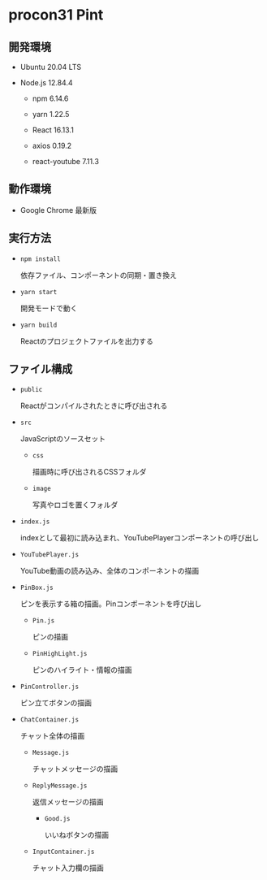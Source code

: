 # procon31 Pint

## 開発環境

* Ubuntu 20.04 LTS

* Node.js 12.84.4

	* npm 6.14.6

	* yarn 1.22.5
	
	* React 16.13.1
	
	* axios 0.19.2
	
	* react-youtube 7.11.3
	
## 動作環境

* Google Chrome 最新版

## 実行方法

* `npm install`

	依存ファイル、コンポーネントの同期・置き換え

* `yarn start`

	開発モードで動く

* `yarn build`

	Reactのプロジェクトファイルを出力する

## ファイル構成

* `public`

	Reactがコンパイルされたときに呼び出される

* `src`

	JavaScriptのソースセット

	* `css`

		描画時に呼び出されるCSSフォルダ

	* `image`

		写真やロゴを置くフォルダ

* `index.js`

	indexとして最初に読み込まれ、YouTubePlayerコンポーネントの呼び出し

* `YouTubePlayer.js`

	YouTube動画の読み込み、全体のコンポーネントの描画

* `PinBox.js`

	ピンを表示する箱の描画。Pinコンポーネントを呼び出し

	* `Pin.js`

		ピンの描画

	* `PinHighLight.js`

		ピンのハイライト・情報の描画

* `PinController.js`

	ピン立てボタンの描画

* `ChatContainer.js`

	チャット全体の描画

	* `Message.js`

		チャットメッセージの描画

	* `ReplyMessage.js`

		返信メッセージの描画

		* `Good.js`

			いいねボタンの描画

	* `InputContainer.js`

		チャット入力欄の描画

